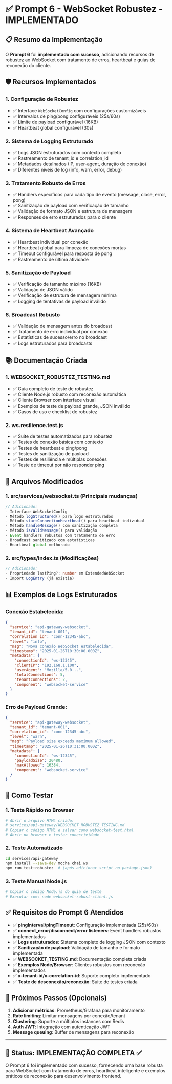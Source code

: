 # ✅ Prompt 6 - WebSocket Robustez - IMPLEMENTADO

## 📋 Resumo da Implementação

O **Prompt 6** foi **implementado com sucesso**, adicionando recursos de robustez ao WebSocket com tratamento de erros, heartbeat e guias de reconexão do cliente.

## 🛡️ Recursos Implementados

### 1. **Configuração de Robustez**

- ✅ Interface `WebSocketConfig` com configurações customizáveis
- ✅ Intervalos de ping/pong configuráveis (25s/60s)
- ✅ Limite de payload configurável (16KB)
- ✅ Heartbeat global configurável (30s)

### 2. **Sistema de Logging Estruturado**

- ✅ Logs JSON estruturados com contexto completo
- ✅ Rastreamento de tenant_id e correlation_id
- ✅ Metadados detalhados (IP, user-agent, duração de conexão)
- ✅ Diferentes níveis de log (info, warn, error, debug)

### 3. **Tratamento Robusto de Erros**

- ✅ Handlers específicos para cada tipo de evento (message, close, error, pong)
- ✅ Sanitização de payload com verificação de tamanho
- ✅ Validação de formato JSON e estrutura de mensagem
- ✅ Responses de erro estruturados para o cliente

### 4. **Sistema de Heartbeat Avançado**

- ✅ Heartbeat individual por conexão
- ✅ Heartbeat global para limpeza de conexões mortas
- ✅ Timeout configurável para resposta de pong
- ✅ Rastreamento de última atividade

### 5. **Sanitização de Payload**

- ✅ Verificação de tamanho máximo (16KB)
- ✅ Validação de JSON válido
- ✅ Verificação de estrutura de mensagem mínima
- ✅ Logging de tentativas de payload inválido

### 6. **Broadcast Robusto**

- ✅ Validação de mensagem antes do broadcast
- ✅ Tratamento de erro individual por conexão
- ✅ Estatísticas de sucesso/erro no broadcast
- ✅ Logs estruturados para broadcasts

## 📚 Documentação Criada

### 1. **WEBSOCKET_ROBUSTEZ_TESTING.md**

- ✅ Guia completo de teste de robustez
- ✅ Cliente Node.js robusto com reconexão automática
- ✅ Cliente Browser com interface visual
- ✅ Exemplos de teste de payload grande, JSON inválido
- ✅ Casos de uso e checklist de robustez

### 2. **ws.resilience.test.js**

- ✅ Suite de testes automatizados para robustez
- ✅ Testes de conexão básica com contexto
- ✅ Testes de heartbeat e ping/pong
- ✅ Testes de sanitização de payload
- ✅ Testes de resiliência e múltiplas conexões
- ✅ Teste de timeout por não responder ping

## 🔧 Arquivos Modificados

### 1. **src/services/websocket.ts** (Principais mudanças)

```typescript
// Adicionado:
- Interface WebSocketConfig
- Método logStructured() para logs estruturados
- Método startConnectionHeartbeat() para heartbeat individual
- Método handleMessage() com sanitização completa
- Método isValidMessage() para validação
- Event handlers robustos com tratamento de erro
- Broadcast sanitizado com estatísticas
- Heartbeat global melhorado
```

### 2. **src/types/index.ts** (Modificações)

```typescript
// Adicionado:
- Propriedade lastPing?: number em ExtendedWebSocket
- Import LogEntry (já existia)
```

## 📊 Exemplos de Logs Estruturados

### Conexão Estabelecida:

```json
{
  "service": "api-gateway-websocket",
  "tenant_id": "tenant-001",
  "correlation_id": "conn-12345-abc",
  "level": "info",
  "msg": "Nova conexão WebSocket estabelecida",
  "timestamp": "2025-01-26T10:30:00.000Z",
  "metadata": {
    "connectionId": "ws-12345",
    "clientIP": "192.168.1.100",
    "userAgent": "Mozilla/5.0...",
    "totalConnections": 5,
    "tenantConnections": 2,
    "component": "websocket-service"
  }
}
```

### Erro de Payload Grande:

```json
{
  "service": "api-gateway-websocket",
  "tenant_id": "tenant-001",
  "correlation_id": "conn-12345-abc",
  "level": "warn",
  "msg": "Payload size exceeds maximum allowed",
  "timestamp": "2025-01-26T10:31:00.000Z",
  "metadata": {
    "connectionId": "ws-12345",
    "payloadSize": 20480,
    "maxAllowed": 16384,
    "component": "websocket-service"
  }
}
```

## 🧪 Como Testar

### 1. **Teste Rápido no Browser**

```bash
# Abrir o arquivo HTML criado:
# services/api-gateway/WEBSOCKET_ROBUSTEZ_TESTING.md
# Copiar o código HTML e salvar como websocket-test.html
# Abrir no browser e testar conectividade
```

### 2. **Teste Automatizado**

```bash
cd services/api-gateway
npm install --save-dev mocha chai ws
npm run test:robustez  # (após adicionar script no package.json)
```

### 3. **Teste Manual Node.js**

```bash
# Copiar o código Node.js do guia de teste
# Executar com: node websocket-robust-client.js
```

## ✅ Requisitos do Prompt 6 Atendidos

- ✅ **pingInterval/pingTimeout**: Configuração implementada (25s/60s)
- ✅ **connect_error/disconnect/error listeners**: Event handlers robustos implementados
- ✅ **Logs estruturados**: Sistema completo de logging JSON com contexto
- ✅ **Sanitização de payload**: Validação de tamanho e formato implementada
- ✅ **WEBSOCKET_TESTING.md**: Documentação completa criada
- ✅ **Exemplos Node/Browser**: Clientes robustos com reconexão implementados
- ✅ **x-tenant-id/x-correlation-id**: Suporte completo implementado
- ✅ **Teste de desconexão/reconexão**: Suite de testes criada

## 🎯 Próximos Passos (Opcionais)

1. **Adicionar métricas**: Prometheus/Grafana para monitoramento
2. **Rate limiting**: Limitar mensagens por conexão/tenant
3. **Clustering**: Suporte a múltiplos instances com Redis
4. **Auth JWT**: Integração com autenticação JWT
5. **Message queuing**: Buffer de mensagens para reconexão

---

## 🎉 **Status: IMPLEMENTAÇÃO COMPLETA ✅**

O Prompt 6 foi implementado com sucesso, fornecendo uma base robusta para WebSocket com tratamento de erros, heartbeat inteligente e exemplos práticos de reconexão para desenvolvimento frontend.
